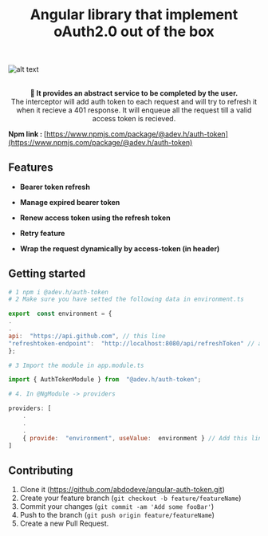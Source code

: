 


<h1 align="center"><strong>Angular library that implement oAuth2.0 out of the box</strong></h1>

<br />

![alt text]([https://i.imgur.com/6EnlZHi.png](https://i.imgur.com/6EnlZHi.png))

<br />
<div align="center"><strong>🚀 It provides an abstract service to be completed by the user.</strong></div>
<div align="center">The interceptor will add auth token to each request and will try to refresh it when it recieve a 401 response. It will enqueue all the request till a valid access token is recieved.</div>

<strong>Npm link : </strong>[https://www.npmjs.com/package/@adev.h/auth-token](https://www.npmjs.com/package/@adev.h/auth-token)

## Features

- **Bearer token refresh**

- **Manage expired bearer token**

- **Renew access token using the refresh token**

 - **Retry feature**
 
  - **Wrap the request dynamically  by access-token (in header)**

## Getting started

```sh
# 1 npm i @adev.h/auth-token
# 2 Make sure you have setted the following data in environment.ts
```
```javascript
export  const environment = {
.
.
api:  "https://api.github.com", // this line
"refreshtoken-endpoint":  "http://localhost:8080/api/refreshToken" // and this line
};
```
```sh
# 3 Import the module in app.module.ts
```
```javascript
import { AuthTokenModule } from  "@adev.h/auth-token";
```
```sh
# 4. In @NgModule -> providers
```
```javascript
providers: [
	.
	.
	.
	{ provide:  "environment", useValue:  environment } // Add this line
]
```
## Contributing

1. Clone it (<https://github.com/abdodeve/angular-auth-token.git>)
2. Create your feature branch (`git checkout -b feature/featureName`)
3. Commit your changes (`git commit -am 'Add some fooBar'`)
4. Push to the branch (`git push origin feature/featureName`)
5. Create a new Pull Request.
